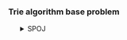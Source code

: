### Trie algorithm base problem
<ul>
    <details>
        <summary>SPOJ</summary>
        <ol>
            <li>Problem: <a href="https://www.spoj.com/problems/DICT/">DICT - Search in the dictionary!</a></li>
            <ul>
                <li>Solution: <a href="../../Spoj/DICT-Search_in_the_dictionary!.md">DICT - Search in the dictionary!</a></li>
            </ul>
            <li>Problem: <a href="https://www.spoj.com/problems/ADAINDEX/">ADAINDEX - Ada and Indexing</a></li>
            <ul>
                <li>Solution: <a href="../../Spoj/ADAINDEX-Ada_And_Indexing.md">ADAINDEX - Ada and Indexing</a></li>
            </ul>
            <li>Problem: <a href="https://www.spoj.com/problems/TRYCOMP/">TRYCOMP - Try to complete</a></li>
            <ul>
                <li>Solution: <a href="../../Spoj/TRYCOMP-Try_to_complete.md">TRYCOMP - Try to complete</a></li>
            </ul>
        <ol>
    </details>
</ul>